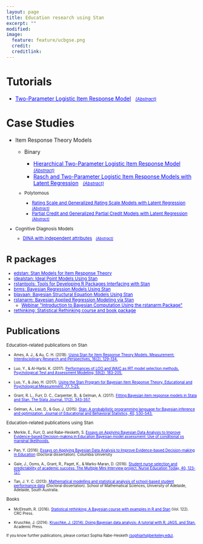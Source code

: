 ```yaml
---
layout: page
title: Education research using Stan
excerpt: ""
modified: 
image:
  feature: feature/ucbgse.png
  credit: 
  creditlink: 
---
```

<style>
/* unvisited link */
a:link {
    color: blue;
}

</style>

# Tutorials
* [Two-Parameter Logistic Item Response Model](http://mc-stan.org/users/documentation/case-studies/tutorial_twopl.html) &nbsp; <small>[_(Abstract)_](http://mc-stan.org/users/documentation/case-studies.html#two-parameter-logistic-item-response-model)</small>

# Case Studies
* Item Response Theory Models
  * Binary 
    * [Hierarchical Two-Parameter Logistic Item Response Model](http://mc-stan.org/users/documentation/case-studies/hierarchical_2pl.html) &nbsp; <small>[_(Abstract)_](http://mc-stan.org/users/documentation/case-studies.html#hierarchical-two-parameter-logistic-item-response-model)</small>
    * [Rasch and Two-Parameter Logistic Item Response Models with Latent Regression](http://mc-stan.org/users/documentation/case-studies/rasch_and_2pl.html) &nbsp; <small>[_(Abstract)_](http://mc-stan.org/users/documentation/case-studies.html#rasch-and-two-parameter-logistic-item-response-models-with-latent-regression)

  * Polytomous
    * [Rating Scale and Generalized Rating Scale Models with Latent Regression](http://mc-stan.org/users/documentation/case-studies/rsm_and_grsm.html) &nbsp; <small>[_(Abstract)_](http://mc-stan.org/users/documentation/case-studies.html#rating-scale-and-generalized-rating-scale-models-with-latent-regression)</small>
    * [Partial Credit and Generalized Partial Credit Models with Latent Regression](http://mc-stan.org/users/documentation/case-studies/pcm_and_gpcm.html) &nbsp; <small>[_(Abstract)_](http://mc-stan.org/users/documentation/case-studies.html#partial-credit-and-generalized-partial-credit-models-with-latent-regression)</small>

* Cognitive Diagnosis Models
  * [DINA with independent attributes](http://mc-stan.org/users/documentation/case-studies/dina_independent.html) &nbsp;
        <small>[_(Abstract)_](http://mc-stan.org/users/documentation/case-studies.html#cognitive-diagnosis-model-dina-model-with-independent-attributes)</small>
 

# R packages
* [edstan: Stan Models for Item Response Theory](https://cran.rstudio.com/web/packages/edstan/)
* [idealstan: Ideal Point Models Using Stan](https://github.com/saudiwin/idealstan)
* [rstantools: Tools for Developing R Packages Interfacing with Stan](https://cran.r-project.org/web/packages/rstantools/index.html)
* [brms: Bayesian Regression Models Using Stan](https://cran.r-project.org/web/packages/brms/index.html)
* [blavaan: Bayesian Structural Equation Models Using Stan](https://faculty.missouri.edu/~merklee/blavaan/)
* [rstanarm: Bayesian Applied Regression Modeling via Stan](https://cran.rstudio.com/web/packages/rstanarm/)
  * [Webinar "Introduction to Bayesian Computation Using the rstanarm Package"](https://youtu.be/z7zOzL9Rrzs)
* [rethinking: Statistical Rethinking course and book package](https://github.com/rmcelreath/rethinking)

# Publications

<summary>Education-related publications on Stan</summary>
  
<ul>
<li><p><small>Ames, A. J., & Au, C. H. (2018).  <A href="https://www.tandfonline.com/doi/full/10.1080/15366367.2018.1437304">Using Stan for Item Response Theory Models. Measurement: Interdisciplinary Research and Perspectives, 16(2), 129-134. </A></small></p></li>

<li><p><small>Luo, Y., & Al-Harbi, K. (2017). <A href="http://www.psychologie-aktuell.com/fileadmin/download/ptam/2-2017_20170627/03_Luo_.pdf">Performances of LOO and WAIC as IRT model selection methods. Psychological Test and Assessment Modeling, 59(2), 183-205. </A></small></p></li>

<li><p><small>Luo, Y., & Jiao, H. (2017). <A href="http://journals.sagepub.com/doi/abs/10.1177/0013164417693666">Using the Stan Program for Bayesian Item Response Theory. Educational and Psychological Measurement. 77, 1–25. </A></small></p></li>

<li><p><small>Grant, R. L., Furr, D. C., Carpenter, B., & Gelman, A. (2017). <A href="https://www.stata-journal.com/article.html?article=st0477">Fitting Bayesian item response models in Stata and Stan. The Stata Journal, 17(2), 343-357. </A></small></p></li>

<li><p><small>
Gelman, A., Lee, D., & Guo, J. (2015). <A href="http://journals.sagepub.com/doi/10.3102/1076998615606113">Stan: A probabilistic programming language for Bayesian inference and optimization. Journal of Educational and Behavioral Statistics, 40, 530-543.</A></small></p></li></ul>

<summary>Education-related publications using Stan</summary>

<ul>
<li><p><small> Merkle, E., Furr, D. and Rabe-Hesketh, S.  <A href="https://arxiv.org/abs/1802.04452
">Essays on Applying Bayesian Data Analysis to Improve Evidence-based Decision-making in Education Bayesian model assessment: Use of conditional vs marginal likelihoods.</A></small></p></li>
  
<li><p><small> Pan, Y. (2016). <A href="https://academiccommons.columbia.edu/catalog/ac:202821">Essays on Applying Bayesian Data Analysis to Improve Evidence-based Decision-making in Education</A> (Doctoral dissertation). Columbia University </small></p></li>
  
<li><p><small> Gale, J., Ooms, A., Grant, R., Paget, K., & Marks-Maran, D. (2016). <A href="https://www.ncbi.nlm.nih.gov/pubmed/27125161">Student nurse selection and predictability of academic success: The Multiple Mini Interview project. Nurse Education Today, 40, 123-127. </A></small></p></li>

<li><p><small> Tan, J. Y. C. (2013). <A href="http://hdl.handle.net/2440/83277">Mathematical modelling and statistical analysis of school-based student performance data</A> (Doctoral dissertation). School of Mathematical Sciences, University of Adelaide, Adelaide, South Australia. </small></p></li>
</ul>




<summary>Books</summary>

<ul>
<li><p><small> McElreath, R. (2016). <A href="http://xcelab.net/rm/statistical-rethinking/">Statistical rethinking: A Bayesian course with examples in R and Stan</A> (Vol. 122). CRC Press. </small></p></li>  
  
<li><p><small> Kruschke, J. (2014). <A href="https://www.elsevier.com/books/doing-bayesian-data-analysis/kruschke/978-0-12-405888-0">Kruschke, J. (2014). Doing Bayesian data analysis: A tutorial with R, JAGS, and Stan.</A> Academic Press. </small></p></li>
  
</ul>


<small>If you know further publications, please contact Sophia Rabe-Hesketh [(sophiarh@berkeley.edu)](mailto:sophiarh@berkeley.edu).</small>
